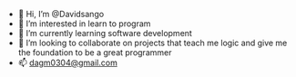 - 👋 Hi, I’m @Davidsango
- 👀 I’m interested in learn to program
- 🌱 I’m currently learning software development
- 💞️ I’m looking to collaborate on projects that teach me logic and give me the foundation to be a great programmer
- 📫 dagm0304@gmail.com

<!---
Davidsango/Davidsango is a ✨ special ✨ repository because its `README.md` (this file) appears on your GitHub profile.
You can click the Preview link to take a look at your changes.
--->
